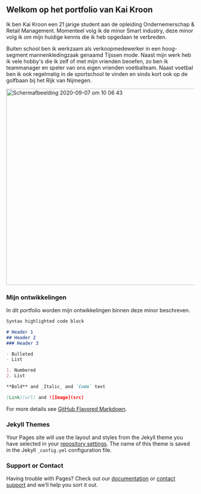 ## Welkom op het portfolio van Kai Kroon

Ik ben Kai Kroon een 21 jarige student aan de opleiding Ondernemerschap & Retail Management. Momenteel volg ik de minor Smart industry, deze minor volg ik om mijn huidige kennis die ik heb opgedaan te verbreden. 

Buiten school ben ik werkzaam als verkoopmedewerker in een hoog-segment mannenkledingzaak genaamd Tijssen mode. Naast mijn werk heb ik vele hobby's die ik zelf of met mijn vrienden beoefen, zo ben ik teammanager en speler van ons eigen vrienden voetbalteam. Naast voetbal ben ik ook regelmatig in de sportschool te vinden en sinds kort ook op de golfbaan bij het Rijk van Nijmegen. 

<img width="525" alt="Schermafbeelding 2020-09-07 om 10 06 43" src="https://user-images.githubusercontent.com/70638968/92365799-9cb4c300-f0f4-11ea-90d3-bda1c4f63b04.png">

### Mijn ontwikkelingen

In dit portfolio worden mijn ontwikkelingen binnen deze minor beschreven. 

```markdown
Syntax highlighted code block

# Header 1
## Header 2
### Header 3

- Bulleted
- List

1. Numbered
2. List

**Bold** and _Italic_ and `Code` text

[Link](url) and ![Image](src)
```

For more details see [GitHub Flavored Markdown](https://guides.github.com/features/mastering-markdown/).

### Jekyll Themes

Your Pages site will use the layout and styles from the Jekyll theme you have selected in your [repository settings](https://github.com/kaikroon1999/Portfolio-Kai/settings). The name of this theme is saved in the Jekyll `_config.yml` configuration file.

### Support or Contact

Having trouble with Pages? Check out our [documentation](https://docs.github.com/categories/github-pages-basics/) or [contact support](https://github.com/contact) and we’ll help you sort it out.
